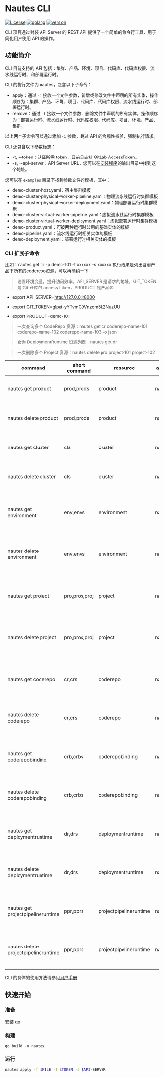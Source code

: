 # Nautes CLI

[![License](https://img.shields.io/badge/License-Apache%202.0-blue.svg)](https://opensource.org/licenses/Apache-2.0)
[![golang](https://img.shields.io/badge/golang-v1.20-brightgreen)](https://go.dev/doc/install)
[![version](https://img.shields.io/badge/version-v0.4.1-green)]()

CLI 项目通过封装 API Server 的 REST API 提供了一个简单的命令行工具，用于简化用户使用 API 的操作。

## 功能简介

CLI 目前支持的 API 包括：集群、产品、环境、项目、代码库、代码库权限、流水线运行时、和部署运行时。

CLI 的执行文件为 nautes，包含以下子命令：

- apply：通过 `-f` 接收一个文件参数，新增或修改文件中声明的所有实体，操作顺序为：集群、产品、环境、项目、代码库、代码库权限、流水线运行时、部署运行时。
- remove：通过 `-f` 接收一个文件参数，删除文件中声明的所有实体，操作顺序为：部署运行时、流水线运行时、代码库权限、代码库、项目、环境、产品、集群。

以上两个子命令可以通过添加 `-i` 参数，跳过 API 的合规性校验，强制执行请求。

CLI 还包含以下参数标志：

- -t, --token：认证所需 token，目前只支持 GitLab AccessToken。
- -s, --api-server：API Server URL，您可以在[安装程序](https://nautes.io/guide/user-guide/installation.html#%E6%9F%A5%E7%9C%8B%E5%AE%89%E8%A3%85%E7%BB%93%E6%9E%9C)的输出目录中找到这个地址。

您可以在 `examples` 目录下找到参数文件的模板，其中：

- demo-cluster-host.yaml：宿主集群模板
- demo-cluster-physical-worker-pipeline.yaml：物理流水线运行时集群模板
- demo-cluster-physical-worker-deployment.yaml：物理部署运行时集群模板
- demo-cluster-virtual-worker-pipeline.yaml：虚拟流水线运行时集群模板
- demo-cluster-virtual-worker-deployment.yaml：虚拟部署运行时集群模板
- demo-product.yaml：可被两种运行时公用的基础实体的模板
- demo-pipeline.yaml：流水线运行时相关实体的模板
- demo-deployment.yaml：部署运行时相关实体的模板

### CLI 扩展子命令

比如：nautes get cr -p demo-101 -t xxxxxx -s xxxxxx 执行结果是列出当前产品下所有的coderepo资源，可以再简约一下

> 设置环境变量，提升访问效率，API_SERVER 是请求的地址，GIT_TOKEN是 Git 仓库的 access token，PRODUCT 是产品名

- export API_SERVER=http://127.0.0.1:8000

- export GIT_TOKEN=glpat-yYTvmC9Vnzom5k2NuzUU

- export PRODUCT=demo-101

> 一次查询多个 CodeRepo 资源：nautes get cr coderepo-name-101 coderepo-name-102 coderepo-name-103 -o json

> 查询 DeploymentRuntime 资源列表：nautes get dr

> 一次删除多个 Project 资源：nautes delete pro project-101 project-102

| command                              | short command   | resource               | args  | flags | example                                        |
|--------------------------------------|-----------------|------------------------|-------|-------|------------------------------------------------|
| nautes get product                   | prod,prods      | product                | name  |       | nautes get prod product-name                   |
| nautes delete product                | prod,prods      | product                | name  |       | nautes delete prod product-name                |
| nautes get cluster                   | cls             | cluster                | name  |       | nautes get cls cluster-name                    |
| nautes delete cluster                | cls             | cluster                | name  |       | nautes delete cls cluster-name                 |
| nautes get environment               | env,envs        | environment            | name  | -p    | nautes get env env-name -p product-name        |
| nautes delete environment            | env,envs        | environment            | name  | -p    | nautes delete env env-name -p product-name     |
| nautes get project                   | pro,pros,proj   | project                | name  | -p    | nautes get pro project-name -p product-name    |
| nautes delete project                | pro,pros,proj   | project                | name  | -p    | nautes delete pro project-name -p product-name |
| nautes get coderepo                  | cr,crs          | coderepo               | name  | -p    | nautes get cr cr-name -p product-name          |
| nautes delete coderepo               | cr,crs          | coderepo               | name  | -p    | nautes delete cr cr-name -p product-name       |
| nautes get coderepobinding           | crb,crbs        | coderepobinding        | name  | -p    | nautes get crb crb-name -p product-name        |
| nautes delete coderepobinding        | crb,crbs        | coderepobinding        | name  | -p    | nautes delete crb crb-name -p product-name     |
| nautes get deploymentruntime         | dr,drs          | deploymentruntime      | name  | -p    | nautes get dr dr-name -p product-name          |
| nautes delete deploymentruntime      | dr,drs          | deploymentruntime      | name  | -p    | nautes delete dr dr-name -p product-name       |
| nautes get projectpipelineruntime    | ppr,pprs        | projectpipelineruntime | name  | -p    | nautes get ppr ppr-name -p product-name        |
| nautes delete projectpipelineruntime | ppr,pprs        | projectpipelineruntime | name  | -p    | nautes delete ppr ppr-name -p product-name     |


CLI 的具体的使用方法请参见[用户手册](https://nautes.io/guide/user-guide/deploy-an-application.html)

## 快速开始

### 准备

安装 [go](https://golang.org/dl/)

### 构建

```
go build -o nautes
```

### 运行

```bash
nautes apply -f $FILE -t $TOKEN -s $API-SERVER
```
